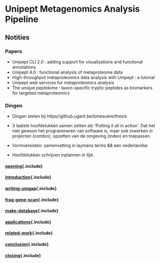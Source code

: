 # Unipept Metagenomics Analysis Pipeline

## Notities

### Papers

* Unipept CLI 2.0 : adding support for visualizations and functional annotations
* Unipept 4.0 : functional analysis of metaproteome data
* High-throughput metaproteomics data analysis with Unipept : a tutorial
* Unipept web services for metaproteomics analysis
* The unique peptidome : taxon-specific tryptic peptides as biomarkers for targeted metaproteomics

### Dingen

* Dingen stelen bij https//github.ugent.be/bmesuere/thesis

* 3 laatste hoofdstukken samen zetten als 'Putting it all in action'.
  Dat het niet gewoon het programmeren van software is, maar ook
  inwerken in projecten (combio), opzetten van de omgeving (index) en
  toepassen.

* Vormvereisten: samenvatting in laymans terms && een nederlandse

* Hoofdstukken schrijven inplannen in tijd.

#### [opening](opening.md){.include}

#### [introduction](introduction.md){.include}

#### [writing-umgap](writing-umgap.md){.include}

#### [frag-gene-scan](frag-gene-scan.md){.include}

#### [make-database](make-database.md){.include}

#### [applications](applications.md){.include}

#### [related-work](related-work.md){.include}

#### [conclusion](conclusion.md){.include}

#### [closing](closing.md){.include}

